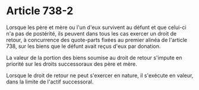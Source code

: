 # Article 738-2

Lorsque les père et mère ou l'un d'eux survivent au défunt et que celui-ci n'a pas de postérité, ils peuvent dans tous les cas exercer un droit de retour, à concurrence des quote-parts fixées au premier alinéa de l'article 738, sur les biens que le défunt avait reçus d'eux par donation.

La valeur de la portion des biens soumise au droit de retour s'impute en priorité sur les droits successoraux des père et mère.

Lorsque le droit de retour ne peut s'exercer en nature, il s'exécute en valeur, dans la limite de l'actif successoral.
